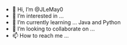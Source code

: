 - 👋 Hi, I’m @JLeMay0
- 👀 I’m interested in ...
- 🌱 I’m currently learning ... Java and Python 
- 💞️ I’m looking to collaborate on ...
- 📫 How to reach me ...

<!---
JLeMay0/JLeMay0 is a ✨ special ✨ repository because its `README.md` (this file) appears on your GitHub profile.
You can click the Preview link to take a look at your changes.
--->
